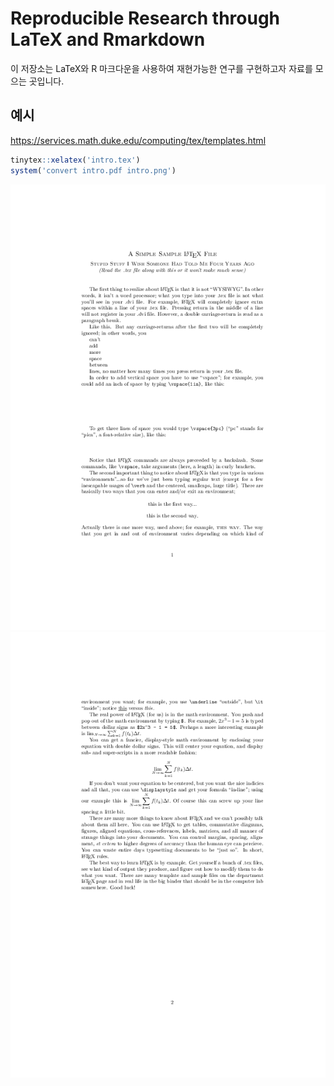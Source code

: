 
Reproducible Research through LaTeX and Rmarkdown
=================================================

이 저장소는 LaTeX와 R 마크다운을 사용하여 재현가능한 연구를 구현하고자 자료를 모으는 곳입니다.

예시
----

<https://services.math.duke.edu/computing/tex/templates.html>

``` r
tinytex::xelatex('intro.tex')
system('convert intro.pdf intro.png')
```

![](intro-0.png) ![](intro-1.png)
